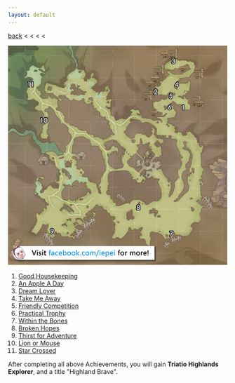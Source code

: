 ```yaml
---
layout: default
---
```


[back](../) < < < <

![Triatio Highlands Conversations](triatio-highlands-conversations.jpg)

1. [Good Housekeeping](https://youtu.be/VD5nNeCFUsA)
2. [An Apple A Day](https://youtu.be/8Kl9KmZ0B7s)
3. [Dream Lover](https://youtu.be/T61n39GXguI)
4. [Take Me Away](https://youtu.be/vpMBGawhRX0)
5. [Friendly Competition](https://youtu.be/RnYs9Kwvf64)
6. [Practical Trophy](https://youtu.be/MS_zgMaNJF0)
7. [Within the Bones](https://youtu.be/qLH3I5d_lq8)
8. [Broken Hopes](https://youtu.be/EmryBGMtw50)
9. [Thirst for Adventure](https://youtu.be/JKDvpVuZTkA)
10. [Lion or Mouse](https://youtu.be/jYalaQdSQLo)
11. [Star Crossed](https://youtu.be/QJUNeepq2qk)

After completing all above Achievements, you will gain **Triatio Highlands Explorer**, and a title "Highland Brave".
